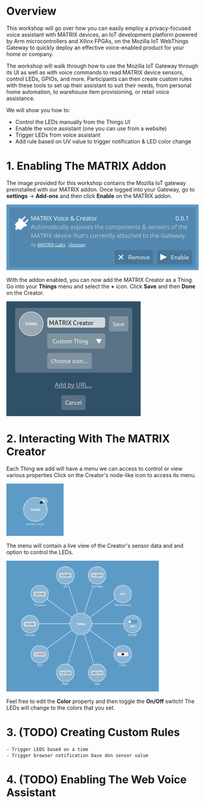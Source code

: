 # Overview

This workshop will go over how you can easily employ a privacy-focused voice assistant with MATRIX devices, an IoT development platform powered by Arm microcontrollers and Xilinx FPGAs, on the Mozilla IoT WebThings Gateway to quickly deploy an effective voice-enabled product for your home or company.

The workshop will walk through how to use the Mozilla IoT Gateway through its UI as well as with voice commands to read MATRIX device sensors, control LEDs, GPIOs, and more. Participants can then create custom rules with these tools to set up their assistant to suit their needs, from personal home automation, to warehouse item provisioning, or retail voice assistance.

We will show you how to:

- Control the LEDs manually from the Things UI
- Enable the voice assistant (one you can use from a website)
- Trigger LEDs from voice assistant
- Add rule based on UV value to trigger notification & LED color change

# 1. Enabling The MATRIX Addon

The image provided for this workshop contains the Mozilla IoT gateway preinstalled with our MATRIX addon. Once logged into your Gateway, go to **settings** -> **Add-ons** and then click **Enable** on the MATRIX addon.

![](./images/matrix_addon.png)

With the addon enabled, you can now add the MATRIX Creator as a Thing. Go into your **Things** menu and select the **+** icon. Click **Save** and then **Done** on the Creator.

![](./images/add_thing.png)

# 2. Interacting With The MATRIX Creator

Each Thing we add will have a menu we can access to control or view various properties Click on the Creator's node-like icon to access its menu.

<img src="./images/thing_icon.png" width=150 />

The menu will contain a live view of the Creator's sensor data and and option to control the LEDs.

<img src="./images/thing_menu.png" width=400 />

Feel free to edit the **Color** property and then toggle the **On/Off** switch! The LEDs will change to the colors that you set.

# 3. (TODO) Creating Custom Rules

    - Trigger LEDS based on a time
    - Trigger browser notification base don sensor value

# 4. (TODO) Enabling The Web Voice Assistant
